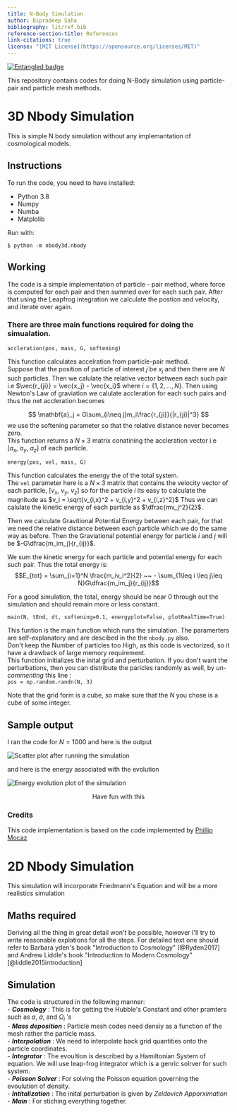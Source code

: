 ```yaml
---
title: N-Body Simulation
author: Bipradeep Saha
bibliography: lit/ref.bib
reference-section-title: References
link-citations: true
license: "[MIT License](https://opensource.org/licenses/MIT)"
---
```

[![Entangled badge](https://img.shields.io/badge/entangled-Use%20the%20source!-%2300aeff)](https://entangled.github.io/)


This repository contains codes for doing N-Body simulation using particle-pair and particle mesh methods.   

# 3D Nbody Simulation
This is simple N body simulation without any implemantation of cosmological models.

## Instructions
To run the code, you need to have installed:

- Python 3.8
- Numpy
- Numba
- Matplolib

Run with:
```{.bash}
$ python -m nbody3d.nbody
```

## Working
The code is a simple implementation of particle - pair method, where force is computed for each pair and then summed over for each such pair. After that using the Leapfrog integration we calculate the postion and velocity, and iterate over again.

### There are three main functions required for doing the simualation.
```{.python #accleration}
accleration(pos, mass, G, softening)
```
This  function calculates accelration from particle-pair method.  
 Suppose that the position of particle of interest $j$ be $x_j$ and then there are $N$ such particles. Then we calulate the relative vector between each such pair i.e $\vec{r_{ji}} = \vec{x_j} - \vec{x_i}$ where $i=\{1,2,\ldots,N\}$.  Then using Newton's Law of graviation we calulate accleration for each such pairs and thus the net accleration becomes

$$  \mathbf{a}_j = G\sum_{i\neq j}m_i\frac{r_{ji}}{|r_{ji}|^3} $$
we use the softening parameter so that the relative distance never becomes zero.        
This function returns a $N\times 3$ matrix conatining the accleration vector i.e $[a_x,~a_y, ~a_z]$ of each particle.       

```{.python #energy}
energy(pos, vel, mass, G)
```
This function calculates the energy the of the total system.        
The `vel` parameter here is a $N\times 3$ matrix that contains the velocity vector of each particle, $[v_x,~v_y,~v_z]$ so for the particle $i$ its easy to calculate the magnitude as $v_i = \sqrt{v_{i,x}^2 + v_{i,y}^2 + v_{i,z}^2}$ Thus we can calulate the kinetic energy of each particle as $\dfrac{mv_j^2}{2}$.     

Then we calculate Gravitional Potential Energy between each pair, for that we need the relative distance between each particle which we do the same way as before. Then the Graviational potential energy for particle $i$ and $j$ will be $-G\dfrac{m_im_j}{r_{ij}}$.       

We sum the kinetic energy for each particle and potential energy for each such pair. Thus the total energy is:
$$E_{tot} = \sum_{i=1}^N \frac{m_iv_i^2}{2} ~~ - \sum_{1\leq i \leq j\leq N}G\dfrac{m_im_j}{r_{ij}}$$       

For a good simulation, the total, energy should be near 0 through out the simulation and should remain more or less constant.       

```{.python #main}
main(N, tEnd, dt, softening=0.1, energyplot=False, plotRealTime=True)
```

This funtion is the main function which runs the simulation. The paramerters are self-explanatory and are descibed in the the `nbody.py` also.      
Don't keep the Number of particles too High, as this code is vectorized, so it have a drawback of large memory requirement.      
This function initializes the inital grid and perturbation. If you don't want the perturbations, then you can distribute the paricles randomly as well, by _un-commenting_ this line :        
`pos = np.random.randn(N, 3)`       

Note that the grid form is a cube, so make sure that the $N$ you chose is a cube of some integer.       

## Sample output
I ran the code for $N = 1000$ and here is the output

![Scatter plot after running the simulation](figures/nbody3d/nbody1000.png)

and here is the energy associated with the evolution        

![Energy evolution plot of the simulation](figures/nbody3d/nbody1000eng1.png)


$$ \text{Have fun with this}$$

### Credits
This code implementation is based on the code implemented by <a href='https://github.com/pmocz/nbody-python'>Phillip Mocaz</a>


# 2D Nbody Simulation
This simulation will incorporate Friedmann's Equation and will be a more realistics simulation      

## Maths required         
Deriving all the thing in great detail won't be possible, however I'll try to write reasonable explations for all the steps. For detailed text one should refer to Barbara yden's book "Introduction to Cosmology" [@Ryden2017] and Andrew Liddle's book "Introduction to Modern Cosmology" [@liddle2015introduction]       

## Simulation
The code is structured in the following manner:     
    - ***Cosmology*** : This is for getting the Hubble's Constant and other pramters such as $a$, $\dot{a}$, and $\Omega_i~'s$      
    - ***Mass deposition*** : Particle mesh codes need densiy as a function of the mesh rather the particle mass.      
    - ***Interpolation*** : We need to interpolate back grid quantities onto the particle coordinates.      
    - ***Integrator*** : The evoultion is described by a Hamiltonian System of equation. We will use leap-frog integrator which is a genric solrver for such system.        
    - ***Poisson Solver*** :  For solving the Poisson equation governing the evoulution of density.     
    - ***Intitalization*** : The inital perturbation is given by *Zeldovich Apporximation*      
    - ***Main*** : For stiching everything together.